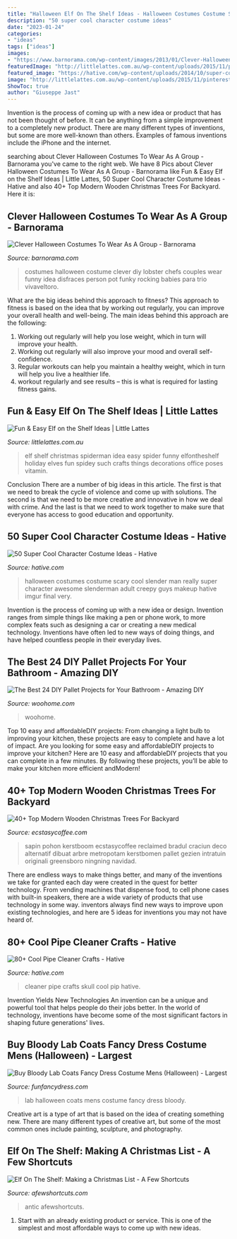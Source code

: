 ```yaml
---
title: "Halloween Elf On The Shelf Ideas - Halloween Costumes Costume Scary Cool Slender Man Really Super Character Awesome Slenderman Adult Creepy Guys Makeup Hative Imgur Final Very"
description: "50 super cool character costume ideas"
date: "2023-01-24"
categories:
- "ideas"
tags: ["ideas"]
images:
- "https://www.barnorama.com/wp-content/images/2013/01/Clever-Halloween-Costumes/21-Clever-Halloween-Costumes.jpg"
featuredImage: "http://littlelattes.com.au/wp-content/uploads/2015/11/pinterest.jpg"
featured_image: "https://hative.com/wp-content/uploads/2014/10/super-cool-costume-ideas/36-slenderman-costume.jpg"
image: "http://littlelattes.com.au/wp-content/uploads/2015/11/pinterest.jpg"
ShowToc: true
author: "Giuseppe Jast"
---
```



Invention is the process of coming up with a new idea or product that has not been thought of before. It can be anything from a simple improvement to a completely new product. There are many different types of inventions, but some are more well-known than others. Examples of famous inventions include the iPhone and the internet.

	

		
searching about Clever Halloween Costumes To Wear As A Group - Barnorama you've came to the right web. We have 8 Pics about Clever Halloween Costumes To Wear As A Group - Barnorama like Fun &amp; Easy Elf on the Shelf Ideas | Little Lattes, 50 Super Cool Character Costume Ideas - Hative and also 40+ Top Modern Wooden Christmas Trees For Backyard. Here it is:
		
    
## Clever Halloween Costumes To Wear As A Group - Barnorama

<img loading=lazy src="https://www.barnorama.com/wp-content/images/2013/01/Clever-Halloween-Costumes/21-Clever-Halloween-Costumes.jpg" onerror="this.onerror=null;this.src='https://tse2.mm.bing.net/th?id=OIP.MSqefxywLF2jOSAYw9_UIQHaKB&amp;pid=15.1';" alt="Clever Halloween Costumes To Wear As A Group - Barnorama">

_Source: barnorama.com_

>costumes halloween costume clever diy lobster chefs couples wear funny idea disfraces person pot funky rocking babies para trio vivaveltoro. 

	

What are the big ideas behind this approach to fitness?
This approach to fitness is based on the idea that by working out regularly, you can improve your overall health and well-being. The main ideas behind this approach are the following: 
1) Working out regularly will help you lose weight, which in turn will improve your health. 
2) Working out regularly will also improve your mood and overall self-confidence. 
3) Regular workouts can help you maintain a healthy weight, which in turn will help you live a healthier life. 
4) workout regularly and see results – this is what is required for lasting fitness gains.

    
## Fun &amp; Easy Elf On The Shelf Ideas | Little Lattes

<img loading=lazy src="http://littlelattes.com.au/wp-content/uploads/2015/11/pinterest.jpg" onerror="this.onerror=null;this.src='https://tse4.mm.bing.net/th?id=OIP.YTSGLzmkdXvaRW-CIz91qQHaLJ&amp;pid=15.1';" alt="Fun &amp; Easy Elf on the Shelf Ideas | Little Lattes">

_Source: littlelattes.com.au_

>elf shelf christmas spiderman idea easy spider funny elfontheshelf holiday elves fun spidey such crafts things decorations office poses vitamin. 

	

Conclusion
There are a number of big ideas in this article. The first is that we need to break the cycle of violence and come up with solutions. The second is that we need to be more creative and innovative in how we deal with crime. And the last is that we need to work together to make sure that everyone has access to good education and opportunity.

    
## 50 Super Cool Character Costume Ideas - Hative

<img loading=lazy src="https://hative.com/wp-content/uploads/2014/10/super-cool-costume-ideas/36-slenderman-costume.jpg" onerror="this.onerror=null;this.src='https://tse2.mm.bing.net/th?id=OIP.s4IXIGjObFoAqzG8gelpBAHaLG&amp;pid=15.1';" alt="50 Super Cool Character Costume Ideas - Hative">

_Source: hative.com_

>halloween costumes costume scary cool slender man really super character awesome slenderman adult creepy guys makeup hative imgur final very. 

	

Invention is the process of coming up with a new idea or design. Invention ranges from simple things like making a pen or phone work, to more complex feats such as designing a car or creating a new medical technology. Inventions have often led to new ways of doing things, and have helped countless people in their everyday lives.

    
## The Best 24 DIY Pallet Projects For Your Bathroom - Amazing DIY

<img loading=lazy src="https://www.woohome.com/wp-content/uploads/2016/05/bathroom-pallet-projects-woohome-19.jpg" onerror="this.onerror=null;this.src='https://tse2.mm.bing.net/th?id=OIP.ayITAhFK5Lpj8BDt70r07QHaLh&amp;pid=15.1';" alt="The Best 24 DIY Pallet Projects for Your Bathroom - Amazing DIY">

_Source: woohome.com_

>woohome. 

	

Top 10 easy and affordableDIY projects: From changing a light bulb to improving your kitchen, these projects are easy to complete and have a lot of impact.
Are you looking for some easy and affordableDIY projects to improve your kitchen? Here are 10 easy and affordableDIY projects that you can complete in a few minutes. By following these projects, you’ll be able to make your kitchen more efficient andModern!

    
## 40+ Top Modern Wooden Christmas Trees For Backyard

<img loading=lazy src="https://i1.wp.com/www.ecstasycoffee.com/wp-content/uploads/2016/10/Wooden-Christmas-Trees-31.jpg?ssl=1" onerror="this.onerror=null;this.src='https://tse3.mm.bing.net/th?id=OIP.wp1xLcjwpa4HyOc6AuyAhgHaJ4&amp;pid=15.1';" alt="40+ Top Modern Wooden Christmas Trees For Backyard">

_Source: ecstasycoffee.com_

>sapin pohon kerstboom ecstasycoffee reclaimed bradul craciun deco alternatif dibuat arbre metropotam kerstbomen pallet gezien intratuin originali greensboro ningning navidad. 

	

There are endless ways to make things better, and many of the inventions we take for granted each day were created in the quest for better technology. From vending machines that dispense food, to cell phone cases with built-in speakers, there are a wide variety of products that use technology in some way. inventors always find new ways to improve upon existing technologies, and here are 5 ideas for inventions you may not have heard of.

    
## 80+ Cool Pipe Cleaner Crafts - Hative

<img loading=lazy src="https://hative.com/wp-content/uploads/2014/04/pipe-cleaner-crafts/5-skull-pip-cleaner-crafts.jpg" onerror="this.onerror=null;this.src='https://tse4.mm.bing.net/th?id=OIP.VkbeO_hKXPmeaqwAt6x36AHaKg&amp;pid=15.1';" alt="80+ Cool Pipe Cleaner Crafts - Hative">

_Source: hative.com_

>cleaner pipe crafts skull cool pip hative. 

	

Invention Yields New Technologies
An invention can be a unique and powerful tool that helps people do their jobs better. In the world of technology, inventions have become some of the most significant factors in shaping future generations' lives.

    
## Buy Bloody Lab Coats Fancy Dress Costume Mens (Halloween) - Largest

<img loading=lazy src="https://www.funfancydress.com/media/catalog/product/cache/1/image/1200x/040ec09b1e35df139433887a97daa66f/S/A/SANC_7079_b.jpg" onerror="this.onerror=null;this.src='https://tse2.mm.bing.net/th?id=OIP.cOmWMf5EYpAxCDT3qku-SQHaNk&amp;pid=15.1';" alt="Buy Bloody Lab Coats Fancy Dress Costume Mens (Halloween) - Largest">

_Source: funfancydress.com_

>lab halloween coats mens costume fancy dress bloody. 

	

Creative art is a type of art that is based on the idea of creating something new. There are many different types of creative art, but some of the most common ones include painting, sculpture, and photography.

    
## Elf On The Shelf: Making A Christmas List - A Few Shortcuts

<img loading=lazy src="https://afewshortcuts.com/wp-content/uploads/2013/11/elf-on-the-shelf-1-3.jpg" onerror="this.onerror=null;this.src='https://tse3.mm.bing.net/th?id=OIP.tRjjro8zwkwgpWnvezFpbwHaJ4&amp;pid=15.1';" alt="Elf On The Shelf: Making a Christmas List - A Few Shortcuts">

_Source: afewshortcuts.com_

>antic afewshortcuts. 

	

1. Start with an already existing product or service. This is one of the simplest and most affordable ways to come up with new ideas.


